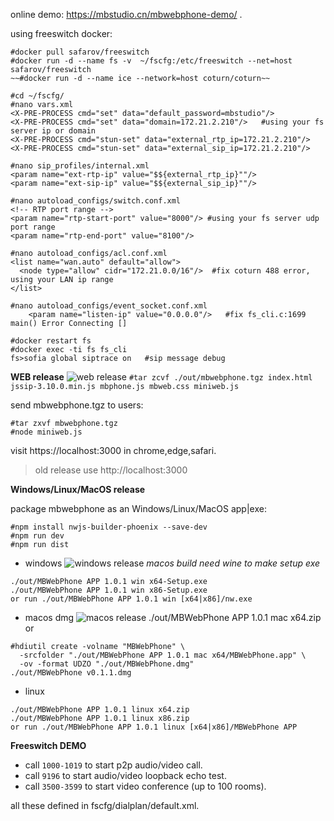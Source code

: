 online demo: https://mbstudio.cn/mbwebphone-demo/ .

using freeswitch docker:
```
#docker pull safarov/freeswitch
#docker run -d --name fs -v  ~/fscfg:/etc/freeswitch --net=host safarov/freeswitch
~~#docker run -d --name ice --network=host coturn/coturn~~  

#cd ~/fscfg/
#nano vars.xml
<X-PRE-PROCESS cmd="set" data="default_password=mbstudio"/>
<X-PRE-PROCESS cmd="set" data="domain=172.21.2.210"/>   #using your fs server ip or domain
<X-PRE-PROCESS cmd="stun-set" data="external_rtp_ip=172.21.2.210"/>
<X-PRE-PROCESS cmd="stun-set" data="external_sip_ip=172.21.2.210"/> 

#nano sip_profiles/internal.xml
<param name="ext-rtp-ip" value="$${external_rtp_ip}""/>
<param name="ext-sip-ip" value="$${external_sip_ip}""/>

#nano autoload_configs/switch.conf.xml
<!-- RTP port range -->
<param name="rtp-start-port" value="8000"/> #using your fs server udp port range
<param name="rtp-end-port" value="8100"/>

#nano autoload_configs/acl.conf.xml 
<list name="wan.auto" default="allow">
  <node type="allow" cidr="172.21.0.0/16"/>  #fix coturn 488 error, using your LAN ip range
</list>   

#nano autoload_configs/event_socket.conf.xml  
    <param name="listen-ip" value="0.0.0.0"/>   #fix fs_cli.c:1699 main() Error Connecting []  

#docker restart fs
#docker exec -ti fs fs_cli
fs>sofia global siptrace on   #sip message debug
```

__WEB release__
![web release](https://www.mbstudio.cn/images/2025-07-07-16-22-36.png)
`#tar zcvf ./out/mbwebphone.tgz index.html jssip-3.10.0.min.js mbphone.js mbweb.css miniweb.js`

send mbwebphone.tgz to users:
```
#tar zxvf mbwebphone.tgz
#node miniweb.js
```
visit https://localhost:3000 in chrome,edge,safari.
> old release use http://localhost:3000

__Windows/Linux/MacOS release__

package mbwebphone as an Windows/Linux/MacOS app|exe:
```
#npm install nwjs-builder-phoenix --save-dev
#npm run dev
#npm run dist
```

- windows 
![windows release](https://mbstudio.cn/images/2025-07-07-16-45-01.png)
*macos build need wine to make setup exe*
```
./out/MBWebPhone APP 1.0.1 win x64-Setup.exe
./out/MBWebPhone APP 1.0.1 win x86-Setup.exe
or run ./out/MBWebPhone APP 1.0.1 win [x64|x86]/nw.exe
```

- macos dmg
![macos release](https://www.mbstudio.cn/images/2025-07-07-16-22-28.png)
./out/MBWebPhone APP 1.0.1 mac x64.zip
or
```
#hdiutil create -volname "MBWebPhone" \
  -srcfolder "./out/MBWebPhone APP 1.0.1 mac x64/MBWebPhone.app" \
  -ov -format UDZO "./out/MBWebPhone.dmg"
./out/MBWebPhone v0.1.1.dmg  
```

-  linux

```
./out/MBWebPhone APP 1.0.1 linux x64.zip
./out/MBWebPhone APP 1.0.1 linux x86.zip
or run ./out/MBWebPhone APP 1.0.1 linux [x64|x86]/MBWebPhone APP
```

__Freeswitch DEMO__

- call `1000-1019` to start p2p audio/video call.
- call `9196` to start audio/video loopback echo test.
- call `3500-3599` to start video conference (up to 100 rooms).

all these defined in fscfg/dialplan/default.xml.